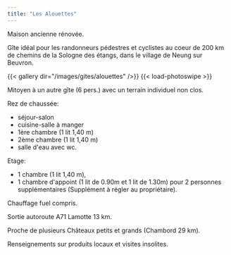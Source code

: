 ```yaml
---
title: "Les Alouettes"
---
```


Maison ancienne rénovée.

Gîte idéal pour les randonneurs pédestres et cyclistes au coeur de 200 km de chemins de la Sologne des étangs, dans le village de Neung sur Beuvron.

{{< gallery dir="/images/gites/alouettes" />}} {{< load-photoswipe >}}

Mitoyen à un autre gîte (6 pers.) avec un terrain individuel non clos.

Rez de chaussée:
 - séjour-salon
 - cuisine-salle à manger 
 - 1ère chambre (1 lit 1,40 m)
 - 2ème chambre (1 lit 1,40 m)
 - salle d'eau avec wc.

Etage:
 - 1 chambre (1 lit 1,40 m), 
 - 1 chambre d'appoint (1 lit de 0.90m et 1 lit de 1.30m) pour 2 personnes supplémentaires (Supplément à régler au propriétaire).

Chauffage fuel compris.

Sortie autoroute A71 Lamotte 13 km.

Proche de plusieurs Châteaux petits et grands (Chambord 29 km).

Renseignements sur produits locaux et visites insolites.

